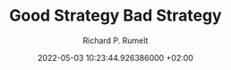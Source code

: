 ---
title: Good Strategy Bad Strategy
date: 2022-05-03 10:23:44.926386000 +02:00
source_url: https://www.goodreads.com/work/best_book/16670227-good-strategy-bad-strategy-the-difference-and-why-it-matters
source_domain: goodreads.com
type: books.book
description: Clears out the mumbo jumbo and muddled thinking underlying too many strategies
  and provides a clear way to create and implement a powerfu...
author: Richard P. Rumelt
images:
- https://i.gr-assets.com/images/S/compressed.photo.goodreads.com/books/1360570381l/11721966.jpg
---